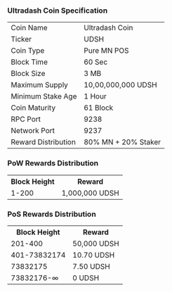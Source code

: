 ### Ultradash Coin Specification


<table>
<tr><td>Coin Name</td><td>Ultradash Coin</td></tr>
<tr><td>Ticker</td><td>UDSH</td></tr>
<tr><td>Coin Type</td><td>Pure MN POS</td></tr>
<tr><td>Block Time</td><td>60 Sec</td></tr>
<tr><td>Block Size</td><td>3 MB</td></tr>
<tr><td>Maximum Supply</td><td>10,00,000,000 UDSH</td></tr>
<tr><td>Minimum Stake Age</td><td>1 Hour</td></tr>
<tr><td>Coin Maturity</td><td>61 Block</td></tr>
<tr><td>RPC Port</td><td>9238</td></tr>
<tr><td>Network Port</td><td>9237</td></tr>
<tr><td>Reward Distribution</td><td>80% MN + 20% Staker</td></tr>
</table>

### PoW Rewards Distribution

<table>
<th>Block Height</th><th>Reward</th>
<tr><td>1-200</td><td>1,000,000 UDSH</td></tr>
</table>

### PoS Rewards Distribution

<table>
<th>Block Height</th><th>Reward</th>
<tr><td>201-400</td><td>50,000 UDSH</td></tr>
<tr><td>401-73832174</td><td>10.70 UDSH</td></tr>
<tr><td>73832175</td><td>7.50 UDSH</td></tr>
<tr><td>73832176-∞</td><td>0 UDSH</td></tr>
</table>